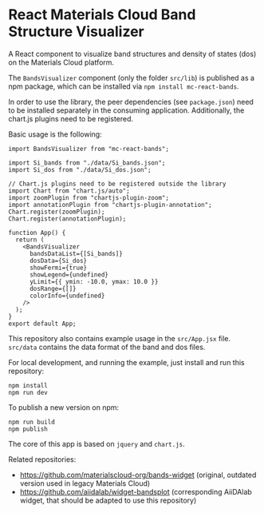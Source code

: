 # React Materials Cloud Band Structure Visualizer

A React component to visualize band structures and density of states (dos) on the Materials Cloud platform.

The `BandsVisualizer` component (only the folder `src/lib`) is published as a npm package, which can be installed via `npm install mc-react-bands`.

In order to use the library, the peer dependencies (see `package.json`) need to be installed separately in the consuming application. Additionally, the chart.js plugins need to be registered.

Basic usage is the following:

```JSX
import BandsVisualizer from "mc-react-bands";

import Si_bands from "./data/Si_bands.json";
import Si_dos from "./data/Si_dos.json";

// Chart.js plugins need to be registered outside the library
import Chart from "chart.js/auto";
import zoomPlugin from "chartjs-plugin-zoom";
import annotationPlugin from "chartjs-plugin-annotation";
Chart.register(zoomPlugin);
Chart.register(annotationPlugin);

function App() {
  return (
    <BandsVisualizer
      bandsDataList={[Si_bands]}
      dosData={Si_dos}
      showFermi={true}
      showLegend={undefined}
      yLimit={{ ymin: -10.0, ymax: 10.0 }}
      dosRange={[]}
      colorInfo={undefined}
    />
  );
}
export default App;
```

This repository also contains example usage in the `src/App.jsx` file. `src/data` contains the data format of the band and dos files.

For local development, and running the example, just install and run this repository:

```
npm install
npm run dev
```

To publish a new version on npm:

```
npm run build
npm publish
```

The core of this app is based on `jquery` and `chart.js`.

Related repositories:

- https://github.com/materialscloud-org/bands-widget (original, outdated version used in legacy Materials Cloud)
- https://github.com/aiidalab/widget-bandsplot (corresponding AiiDAlab widget, that should be adapted to use this repository)

